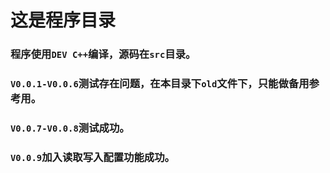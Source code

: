 # 这是程序目录

### 程序使用`DEV C++`编译，源码在`src`目录。

### `V0.0.1-V0.0.6`测试存在问题，在本目录下`old`文件下，只能做备用参考用。

### `V0.0.7-V0.0.8`测试成功。

### `V0.0.9`加入读取写入配置功能成功。
